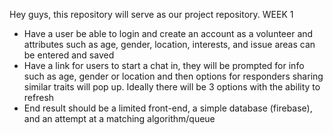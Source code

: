 Hey guys, this repository will serve as our project repository.
WEEK 1
- Have a user be able to login and create an account as a volunteer and attributes such as age, gender, location, interests, and issue areas can be entered and saved 
- Have a link for users to start a chat in, they will be prompted for info such as age, gender or location and then options for responders sharing similar traits will pop up. Ideally there will be 3 options with the ability to refresh
- End result should be a limited front-end, a simple database (firebase), and an attempt at a matching algorithm/queue
